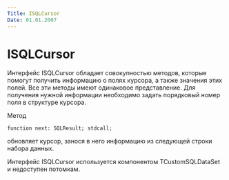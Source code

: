 ```yaml
---
Title: ISQLCursor
Date: 01.01.2007
---
```



ISQLCursor
==========

Интерфейс ISQLCursor обладает совокупностью методов, которые помогут
получить информацию о полях курсора, а также значения этих полей. Все
эти методы имеют одинаковое представление. Для получения нужной
информации необходимо задать порядковый номер поля в структуре курсора.

Метод

    function next: SQLResult; stdcall;

обновляет курсор, занося в него информацию из следующей строки набора
данных.

Интерфейс ISQLCursor используется компонентом TCustomSQLDataSet и
недоступен потомкам.
